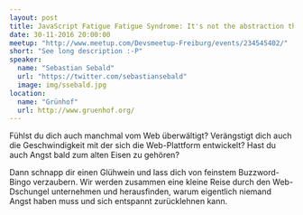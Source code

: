 ```yaml
---
layout: post
title: JavaScript Fatigue Fatigue Syndrome: It's not the abstraction that matters, it's how you use it.
date: 30-11-2016 20:00:00
meetup: "http://www.meetup.com/Devsmeetup-Freiburg/events/234545402/"
short: "See long description :-P"
speaker:
  name: "Sebastian Sebald"
  url: "https://twitter.com/sebastiansebald"
  image: img/ssebald.jpg
location:
  name: "Grünhof"
  url: http://www.gruenhof.org/
---
```


Fühlst du dich auch manchmal vom Web überwältigt? Verängstigt dich auch die Geschwindigkeit mit der sich die Web-Plattform entwickelt? Hast du auch Angst bald zum alten Eisen zu gehören?

Dann schnapp dir einen Glühwein und lass dich von feinstem Buzzword-Bingo verzaubern. Wir werden zusammen eine kleine Reise durch den Web-Dschungel unternehmen und herausfinden, warum eigentlich niemand Angst haben muss und sich entspannt zurücklehnen kann.

